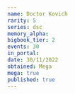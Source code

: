 ```yaml
---
name: Doctor Kovich
rarity: 5
series: dsc
memory_alpha:
bigbook_tier: 2
events: 30
in_portal:
date: 30/11/2022
obtained: Mega
mega: true
published: true
---
```



